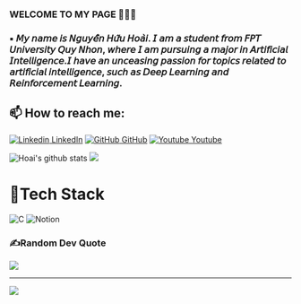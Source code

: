 ### WELCOME TO MY PAGE 👋👋👋
### ▪️ 𝘔𝘺 𝘯𝘢𝘮𝘦 𝘪𝘴 𝘕𝘨𝘶𝘺𝘦̂̃𝘯 𝘏𝘶̛̃𝘶 𝘏𝘰𝘢̀𝘪. 𝘐 𝘢𝘮 𝘢 𝘴𝘵𝘶𝘥𝘦𝘯𝘵 𝘧𝘳𝘰𝘮 𝘍𝘗𝘛 𝘜𝘯𝘪𝘷𝘦𝘳𝘴𝘪𝘵𝘺 𝘘𝘶𝘺 𝘕𝘩𝘰𝘯, 𝘸𝘩𝘦𝘳𝘦 𝘐 𝘢𝘮 𝘱𝘶𝘳𝘴𝘶𝘪𝘯𝘨 𝘢 𝘮𝘢𝘫𝘰𝘳 𝘪𝘯 𝘈𝘳𝘵𝘪𝘧𝘪𝘤𝘪𝘢𝘭 𝘐𝘯𝘵𝘦𝘭𝘭𝘪𝘨𝘦𝘯𝘤𝘦.𝘐 𝘩𝘢𝘷𝘦 𝘢𝘯 𝘶𝘯𝘤𝘦𝘢𝘴𝘪𝘯𝘨 𝘱𝘢𝘴𝘴𝘪𝘰𝘯 𝘧𝘰𝘳 𝘵𝘰𝘱𝘪𝘤𝘴 𝘳𝘦𝘭𝘢𝘵𝘦𝘥 𝘵𝘰 𝘢𝘳𝘵𝘪𝘧𝘪𝘤𝘪𝘢𝘭 𝘪𝘯𝘵𝘦𝘭𝘭𝘪𝘨𝘦𝘯𝘤𝘦, 𝘴𝘶𝘤𝘩 𝘢𝘴 𝘋𝘦𝘦𝘱 𝘓𝘦𝘢𝘳𝘯𝘪𝘯𝘨 𝘢𝘯𝘥 𝘙𝘦𝘪𝘯𝘧𝘰𝘳𝘤𝘦𝘮𝘦𝘯𝘵 𝘓𝘦𝘢𝘳𝘯𝘪𝘯𝘨.
## 📫 How to reach me: 

[![Linkedin](https://i.stack.imgur.com/gVE0j.png) LinkedIn](https://www.linkedin.com/in/rubyhill/)   [![GitHub](https://i.stack.imgur.com/tskMh.png) GitHub](https://github.com/Ruby-Hill)   [![Youtube](https://github.com/uvipen/introduction/blob/main/Youtube.png) Youtube](https://www.youtube.com/channel/UC9NajWbUR6bOAQ4WZLh6J8A)


![Hoai's github stats](https://github-readme-stats-git-masterrstaa-rickstaa.vercel.app/api?username=Ruby-Hill&show_icons=true&theme=tokyonight&hide=contribs,prs,issues)
![](https://github-readme-streak-stats.herokuapp.com/?user=Ruby-Hill&theme=radical&hide_border=false)<br/>

# 🥇Tech Stack
![C](https://img.shields.io/badge/c-%2300599C.svg?style=plastic&logo=c&logoColor=white) ![Notion](https://img.shields.io/badge/Notion-%23000000.svg?style=plastic&logo=notion&logoColor=white)

### ✍️Random Dev Quote
![](https://quotes-github-readme.vercel.app/api?type=horizontal&theme=radical)

---
[![](https://visitcount.itsvg.in/api?id=Ruby-Hill&icon=0&color=0)](https://visitcount.itsvg.in)

